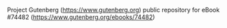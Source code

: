 Project Gutenberg (https://www.gutenberg.org) public repository for
eBook #74482 (https://www.gutenberg.org/ebooks/74482)
